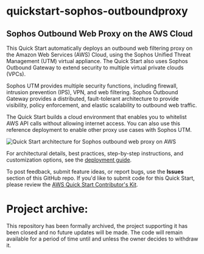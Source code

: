 # quickstart-sophos-outboundproxy
## Sophos Outbound Web Proxy on the AWS Cloud


This Quick Start automatically deploys an outbound web filtering proxy on the Amazon Web Services (AWS) Cloud, using the Sophos Unified Threat Management (UTM) virtual appliance. The Quick Start also uses Sophos Outbound Gateway to extend security to multiple virtual private clouds (VPCs).

Sophos UTM provides multiple security functions, including firewall, intrusion prevention (IPS), VPN, and web filtering. Sophos Outbound Gateway provides a distributed, fault-tolerant architecture to provide visibility, policy enforcement, and elastic scalability to outbound web traffic. 

The Quick Start builds a cloud environment that enables you to whitelist AWS API calls without allowing internet access. You can also use this reference deployment to enable other proxy use cases with Sophos UTM. 

![Quick Start architecture for Sophos outbound web proxy on AWS](https://d0.awsstatic.com/partner-network/QuickStart/datasheets/sophos-outbound-proxy-on-aws-architecture.png)

For architectural details, best practices, step-by-step instructions, and customization options, see the 
[deployment guide](https://fwd.aws/3WemV).

To post feedback, submit feature ideas, or report bugs, use the **Issues** section of this GitHub repo.
If you'd like to submit code for this Quick Start, please review the [AWS Quick Start Contributor's Kit](https://aws-quickstart.github.io/). 

# Project archive:

This repository has been formally archived, the project supporting it has been closed and no future updates will be made.
The code will remain available for a period of time until and unless the owner decides to withdraw it.
